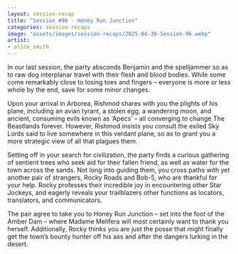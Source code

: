 ```yaml
---
layout: session-recap
title: "Session #96 - Honey Run Junction"
categories: session-recaps
image: "assets/images/session-recaps/2025-04-30-Session-96.webp"
artist: 
- alice_smith
---
```


In our last session, the party absconds Benjamin and the spelljammer so as to raw dog interplanar travel with their flesh and blood bodies. While some come remarkably close to losing toes and fingers – everyone is more or less whole by the end, save for some minor changes.

Upon your arrival in Arborea, Rishmod shares with you the plights of his plane, including an avian tyrant, a stolen egg, a wandering moon, and ancient, consuming evils known as ‘Apecs’ – all converging to change The Beastlands forever. However, Rishmod insists you consult the exiled Sky Lords said to live somewhere in this verdant plane, so as to grant you a more strategic view of all that plagues them.

Setting off in your search for civilization, the party finds a curious gathering of sentient trees who seek aid for their fallen friend, as well as water for the town across the sands. Not long into guiding them, you cross paths with yet another pair of strangers, Rocky Roads and Bob-5, who are thankful for your help. Rocky professes their incredible joy in encountering other Star Jockeys, and eagerly reveals your trailblazers other functions as locators, translators, and communicators.

The pair agree to take you to Honey Run Junction – set into the foot of the Amber Dam – where Madame Melifera will most certainly want to thank you herself. Additionally, Rocky thinks you are just the posse that might finally get the town’s bounty hunter off his ass and after the dangers lurking in the desert.
